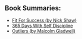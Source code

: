 ## Book Summaries:

- [Fit For Success (by Nick Shaw)](Fit_For_Success/README.md)
- [365 Days With Self Discipline](365_DAYS_WITH_SELF_DISCIPLINE/README.md)
- [Outliers (by Malcolm Gladwell)](Outliers/README.md)
